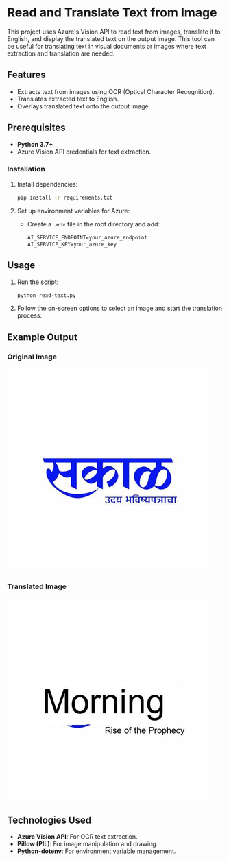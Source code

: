 
# Read and Translate Text from Image

This project uses Azure's Vision API to read text from images, translate it to English, and display the translated text on the output image. This tool can be useful for translating text in visual documents or images where text extraction and translation are needed.

## Features
- Extracts text from images using OCR (Optical Character Recognition).
- Translates extracted text to English.
- Overlays translated text onto the output image.

## Prerequisites

- **Python 3.7+**
- Azure Vision API credentials for text extraction.
  
### Installation

1. Install dependencies:
   ```bash
   pip install -r requirements.txt
   ```

2. Set up environment variables for Azure:
   - Create a `.env` file in the root directory and add:
     ```plaintext
     AI_SERVICE_ENDPOINT=your_azure_endpoint
     AI_SERVICE_KEY=your_azure_key
     ```

## Usage

1. Run the script:
   ```bash
   python read-text.py
   ```
2. Follow the on-screen options to select an image and start the translation process.

## Example Output

### Original Image
![Original Image](read-text-translate/images/Marathi.png)

### Translated Image
![Translated Image](read-text-translate/Output/translated_text.jpg)

## Technologies Used

- **Azure Vision API**: For OCR text extraction.
- **Pillow (PIL)**: For image manipulation and drawing.
- **Python-dotenv**: For environment variable management.
